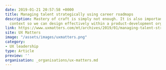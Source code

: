 ```yaml
---
date: 2019-01-21 20:57:58 +0000
title: Managing talent strategically using career roadmaps
description: Mastery of craft is simply not enough. It is also important to master the work
  context so we can design effectively within a product-development organization.
link: https://www.uxmatters.com/mt/archives/2019/01/managing-talent-strategically-using-career-roadmaps-1.php
site: UX Matters
image: "/assets/images/uxmatters.png"
category:
- UX leadership
type: Article
preview: ''
organisation: _organisations/ux-matters.md
---
```


